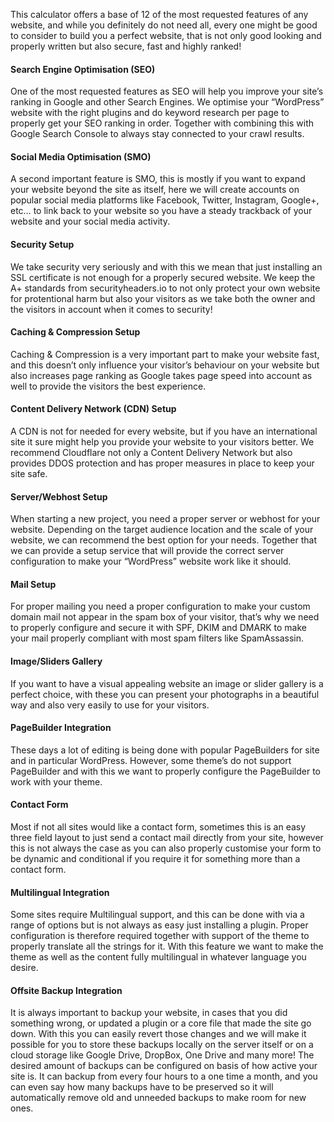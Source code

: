 This calculator offers a base of 12 of the most requested features of any website, and while you definitely do not need all, every one might be good to consider to build you a perfect website, that is not only good looking and properly written but also secure, fast and highly ranked!

#### Search Engine Optimisation (SEO) <a id="info-seo"></a>

One of the most requested features as SEO will help you improve your site’s ranking in Google and other Search Engines. We optimise your “WordPress” website with the right plugins and do keyword research per page to properly get your SEO ranking in order. Together with combining this with Google Search Console to always stay connected to your crawl results.

#### Social Media Optimisation (SMO) <a id="info-smo"></a>

A second important feature is SMO, this is mostly if you want to expand your website beyond the site as itself, here we will create accounts on popular social media platforms like Facebook, Twitter, Instagram, Google+, etc… to link back to your website so you have a steady trackback of your website and your social media activity.

#### Security Setup <a id="info-security"></a>

We take security very seriously and with this we mean that just installing an SSL certificate is not enough for a properly secured website. We keep the A+ standards from securityheaders.io to not only protect your own website for protentional harm but also your visitors as we take both the owner and the visitors in account when it comes to security!

#### Caching & Compression Setup <a id="info-caching"></a>

Caching & Compression is a very important part to make your website fast, and this doesn’t only influence your visitor’s behaviour on your website but also increases page ranking as Google takes page speed into account as well to provide the visitors the best experience.

#### Content Delivery Network (CDN) Setup <a id="info-cdn"></a>

A CDN is not for needed for every website, but if you have an international site it sure might help you provide your website to your visitors better. We recommend Cloudflare not only a Content Delivery Network but also provides DDOS protection and has proper measures in place to keep your site safe.

#### Server/Webhost Setup <a id="info-server"></a>

When starting a new project, you need a proper server or webhost for your website. Depending on the target audience location and the scale of your website, we can recommend the best option for your needs. Together that we can provide a setup service that will provide the correct server configuration to make your “WordPress” website work like it should.

#### Mail Setup <a id="info-mail"></a>

For proper mailing you need a proper configuration to make your custom domain mail not appear in the spam box of your visitor, that’s why we need to properly configure and secure it with SPF, DKIM and DMARK to make your mail properly compliant with most spam filters like SpamAssassin.

#### Image/Sliders Gallery <a id="info-gallery"></a>

If you want to have a visual appealing website an image or slider gallery is a perfect choice, with these you can present your photographs in a beautiful way and also very easily to use for your visitors.

#### PageBuilder Integration <a id="info-pagebuilder"></a>

These days a lot of editing is being done with popular PageBuilders for site and in particular WordPress. However, some theme’s do not support PageBuilder and with this we want to properly configure the PageBuilder to work with your theme.

#### Contact Form <a id="info-contactform"></a>

Most if not all sites would like a contact form, sometimes this is an easy three field layout to just send a contact mail directly from your site, however this is not always the case as you can also properly customise your form to be dynamic and conditional if you require it for something more than a contact form.

#### Multilingual Integration <a id="info-multilingual"></a>

Some sites require Multilingual support, and this can be done with via a range of options but is not always as easy just installing a plugin. Proper configuration is therefore required together with support of the theme to properly translate all the strings for it. With this feature we want to make the theme as well as the content fully multilingual in whatever language you desire.

#### Offsite Backup Integration <a id="info-backup"></a>

It is always important to backup your website, in cases that you did something wrong, or updated a plugin or a core file that made the site go down. With this you can easily revert those changes and we will make it possible for you to store these backups locally on the server itself or on a cloud storage like Google Drive, DropBox, One Drive and many more! The desired amount of backups can be configured on basis of how active your site is. It can backup from every four hours to a one time a month, and you can even say how many backups have to be preserved so it will automatically remove old and unneeded backups to make room for new ones.